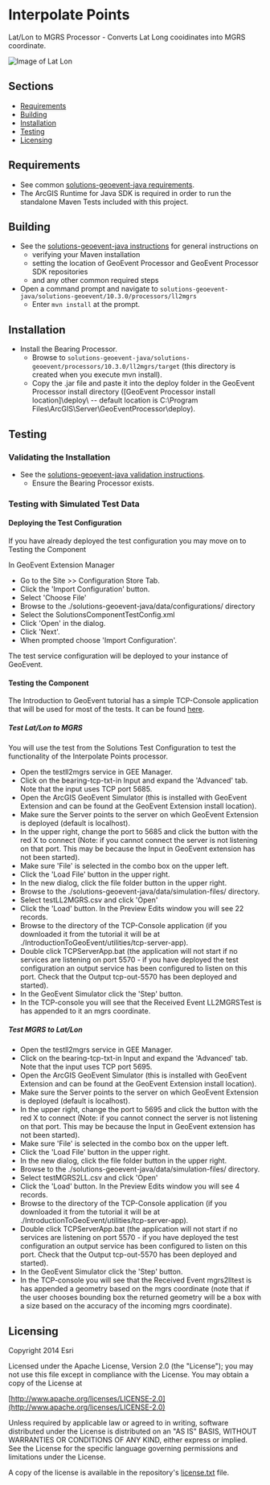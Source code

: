 # Interpolate Points

Lat/Lon to MGRS Processor - Converts Lat Long cooidinates into MGRS coordinate. 

![Image of Lat Lon](interpolatepoints_390X150.png)

## Sections

* [Requirements](#requirements)
* [Building](#building)
* [Installation](#installation)
* [Testing](#testing)
* [Licensing](#licensing)

## Requirements

* See common [solutions-geoevent-java requirements](../../../README.md#requirements).
* The ArcGIS Runtime for Java SDK is required in order to run the standalone Maven Tests included with this project.

## Building 

* See the [solutions-geoevent-java instructions](../../../README.md#instructions) for general instructions on 
    * verifying your Maven installation
    * setting the location of GeoEvent Processor and GeoEvent Processor SDK repositories
    * and any other common required steps
* Open a command prompt and navigate to `solutions-geoevent-java/solutions-geoevent/10.3.0/processors/ll2mgrs`
    * Enter `mvn install` at the prompt.

## Installation

* Install the Bearing Processor.
    * Browse to `solutions-geoevent-java/solutions-geoevent/processors/10.3.0/ll2mgrs/target` (this directory is created when you execute mvn install).
    * Copy the .jar file and paste it into the deploy folder in the GeoEvent Processor install directory ([GeoEvent Processor install location]\deploy\ -- default location is C:\Program Files\ArcGIS\Server\GeoEventProcessor\deploy).


## Testing

### Validating the Installation
 
* See the [solutions-geoevent-java validation instructions](../../../README.md#validating-install).
    * Ensure the Bearing Processor exists.

### Testing with Simulated Test Data

#### Deploying the Test Configuration

If you have already deployed the test configuration you may move on to Testing the Component

In GeoEvent Extension Manager 

* Go to the Site >> Configuration Store Tab. 
* Click the 'Import Configuration' button. 
* Select 'Choose File'
* Browse to the ./solutions-geoevent-java/data/configurations/ directory 
* Select the SolutionsComponentTestConfig.xml 
* Click 'Open' in the dialog. 
* Click 'Next'. 
* When prompted choose 'Import Configuration'. 

The test service configuration will be deployed to your instance of GeoEvent.



#### Testing the Component

The Introduction to GeoEvent tutorial has a simple TCP-Console application that will be used for most of the tests. It can be found [here](http://www.arcgis.com/home/item.html?id=b6a35042effd44ceab3976941d36efcf).

##### Test Lat/Lon to MGRS
You will use the test from the Solutions Test Configuration to test the functionality of the Interpolate Points processor.
* Open the testll2mgrs service in GEE Manager. 
* Click on the bearing-tcp-txt-in Input and expand the 'Advanced' tab. Note that the input uses TCP port 5685.
* Open the ArcGIS GeoEvent Simulator (this is installed with GeoEvent Extension and can be found at the GeoEvent Extension install location).
* Make sure the Server points to the server on which GeoEvent Extension is deployed (default is localhost).
* In the upper right, change the port to 5685 and  click the button with the red X to connect (Note: if you cannot connect the server is not listening on that port. This may be because the Input in GeoEvent extension has not been started).
* Make sure 'File' is selected in the combo box on the upper left.
* Click the 'Load File' button in the upper right.
* In the new dialog, click the file folder button in the upper right.
* Browse to the ./solutions-geoevent-java/data/simulation-files/ directory.
* Select testLL2MGRS.csv and click 'Open'
* Click the 'Load' button. In the Preview Edits window you will see 22 records.
* Browse to the directory of the TCP-Console application (if you downloaded it from the tutorial it will be at ./IntroductionToGeoEvent/utilities/tcp-server-app).
* Double click TCPServerApp.bat (the application will not start if no services are listening on port 5570 - if you have deployed the test configuration an output service has been configured to listen on this port. Check that the Output tcp-out-5570 has been deployed and started).
* In the GeoEvent Simulator click the 'Step' button.
* In the TCP-console you will see that the Received Event LL2MGRSTest is has appended to it an mgrs coordinate.

##### Test MGRS to Lat/Lon
* Open the testll2mgrs service in GEE Manager. 
* Click on the bearing-tcp-txt-in Input and expand the 'Advanced' tab. Note that the input uses TCP port 5695.
* Open the ArcGIS GeoEvent Simulator (this is installed with GeoEvent Extension and can be found at the GeoEvent Extension install location).
* Make sure the Server points to the server on which GeoEvent Extension is deployed (default is localhost).
* In the upper right, change the port to 5695 and  click the button with the red X to connect (Note: if you cannot connect the server is not listening on that port. This may be because the Input in GeoEvent extension has not been started).
* Make sure 'File' is selected in the combo box on the upper left.
* Click the 'Load File' button in the upper right.
* In the new dialog, click the file folder button in the upper right.
* Browse to the ./solutions-geoevent-java/data/simulation-files/ directory.
* Select testMGRS2LL.csv and click 'Open'
* Click the 'Load' button. In the Preview Edits window you will see 4 records.
* Browse to the directory of the TCP-Console application (if you downloaded it from the tutorial it will be at ./IntroductionToGeoEvent/utilities/tcp-server-app).
* Double click TCPServerApp.bat (the application will not start if no services are listening on port 5570 - if you have deployed the test configuration an output service has been configured to listen on this port. Check that the Output tcp-out-5570 has been deployed and started).
* In the GeoEvent Simulator click the 'Step' button.
* In the TCP-console you will see that the Received Event mgrs2lltest is has appended a geometry based on the mgrs coordinate (note that if the user chooses bounding box the returned geometry will be a box with a size based on the accuracy of the incoming mgrs coordinate).

## Licensing

Copyright 2014 Esri

Licensed under the Apache License, Version 2.0 (the "License");
you may not use this file except in compliance with the License.
You may obtain a copy of the License at

   [http://www.apache.org/licenses/LICENSE-2.0](http://www.apache.org/licenses/LICENSE-2.0)

Unless required by applicable law or agreed to in writing, software
distributed under the License is distributed on an "AS IS" BASIS,
WITHOUT WARRANTIES OR CONDITIONS OF ANY KIND, either express or implied.
See the License for the specific language governing permissions and
limitations under the License.

A copy of the license is available in the repository's
[license.txt](../../../license.txt) file.

